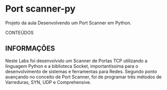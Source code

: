 # Port scanner-py
Projeto da aula Desenvolvendo um Port Scanner em Python.

CONTEÚDOS
## INFORMAÇÕES
Neste Labs foi desenvolvido um Scanner de Portas TCP utilizando a linguagem Python e a biblioteca Socket, importantíssima para o desenvolvimento de sistemas e ferramentas para Redes. 
Segundo ponto avançando no conceito de Port Scanner, foi de programar três métodos de Varreduras, SYN, UDP e Comprehensive.
